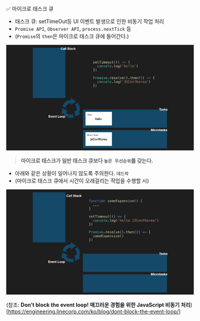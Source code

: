 ✅ 마이크로 태스크 큐

* 태스크 큐: setTimeOut등 UI 이벤트 발생으로 인한 비동기 작업 처리
* `Promise API`, `Observer API`, `process.nextTick` 등
* (`Promise`의 `then`은 마이크로 태스크 큐에 들어간다.)

![microtask](/resources/microtask.gif)
> <b>마이크로 태스크가 일반 태스크 큐보다 `높은 우선순위`를 갖는다.</b>

* 아래와 같은 상황이 일어나지 않도록 주의한다. `데드락`
* (마이크로 태스크 큐에서 시간이 오래걸리는 작업을 수행할 시)

![task-blocking](/resources/task-blocking.gif)

(참조: <b>Don’t block the event loop! 매끄러운 경험을 위한 JavaScript 비동기 처리</b>) [https://engineering.linecorp.com/ko/blog/dont-block-the-event-loop/]